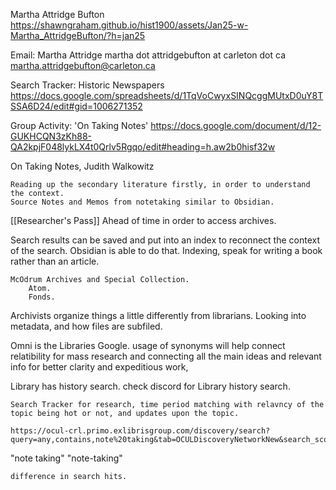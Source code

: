 Martha Attridge Bufton
	https://shawngraham.github.io/hist1900/assets/Jan25-w-Martha_AttridgeBufton/?h=jan25
	
Email: Martha Attridge
	martha dot attridgebufton at carleton dot ca
		<martha.attridgebufton@carleton.ca>
	

Search Tracker: Historic Newspapers
	https://docs.google.com/spreadsheets/d/1TqVoCwyxSINQcggMUtxD0uY8TSSA6D24/edit#gid=1006271352

Group Activity: 'On Taking Notes'
	https://docs.google.com/document/d/12-GUKHCQN3zKh88-QA2kpjF048lykLX4t0Qrlv5Rgqo/edit#heading=h.aw2b0hisf32w

On Taking Notes, Judith Walkowitz

	Reading up the secondary literature firstly, in order to understand the context.
	Source Notes and Memos from notetaking similar to Obsidian.

[[Researcher's Pass]]
	Ahead of time in order to access archives.

Search results can be saved and put into an index to reconnect the context of the search.
	Obsidian is able to do that.
	Indexing, speak for writing a book rather than an article.

	McOdrum Archives and Special Collection.
		Atom.
		Fonds.

Archivists organize things a little differently from librarians.
	Looking into metadata, and how files are subfiled.

Omni is the Libraries Google.
	usage of synonyms will help connect relatibility for mass research and connecting all the main ideas and relevant info for better clarity and expeditious work,

Library has history search.
check discord for Library history search.

	Search Tracker for research, time period matching with relavncy of the topic being hot or not, and updates upon the topic.

	https://ocul-crl.primo.exlibrisgroup.com/discovery/search?query=any,contains,note%20taking&tab=OCULDiscoveryNetworkNew&search_scope=NewDiscoveryNetwork&vid=01OCUL_CRL:CRL_DEFAULT&lang=en&offset=0&mode=advanced

"note taking"
"note-taking"

	difference in search hits.